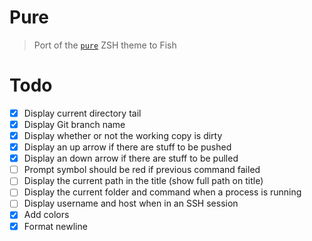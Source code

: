 # Pure

> Port of the [`pure`](https://github.com/sindresorhus/pure) ZSH theme to Fish

# Todo

- [x] Display current directory tail
- [x] Display Git branch name
- [x] Display whether or not the working copy is dirty
- [x] Display an up arrow if there are stuff to be pushed
- [x] Display an down arrow if there are stuff to be pulled
- [ ] Prompt symbol should be red if previous command failed
- [ ] Display the current path in the title (show full path on title)
- [ ] Display the current folder and command when a process is running
- [ ] Display username and host when in an SSH session
- [x] Add colors
- [x] Format newline

